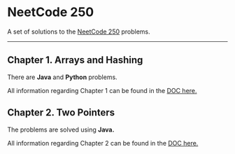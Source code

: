 # NeetCode 250

A set of solutions to the [NeetCode 250](https://neetcode.io/practice) problems.

---

## Chapter 1. Arrays and Hashing

There are **Java** and **Python** problems.

All information regarding Chapter 1 can be found in the [DOC here.](ArraysAndHashing/DOC.md)

## Chapter 2. Two Pointers

The problems are solved using **Java.**

All information regarding Chapter 2 can be found in the [DOC here.](TwoPointers/DOC.md)
